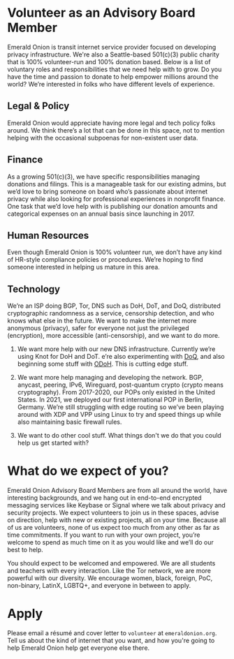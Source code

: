 # Volunteer as an Advisory Board Member

Emerald Onion is transit internet service provider focused on developing privacy infrastructure. We're also a Seattle-based 501(c)(3) public charity that is 100% volunteer-run and 100% donation based. Below is a list of voluntary roles and responsibilities that we need help with to grow. Do you have the time and passion to donate to help empower millions around the world? We’re interested in folks who have different levels of experience.

## Legal & Policy

Emerald Onion would appreciate having more legal and tech policy folks around. We think there’s a lot that can be done in this space, not to mention helping with the occasional subpoenas for non-existent user data.

## Finance

As a growing 501(c)(3), we have specific responsibilities managing donations and filings. This is a manageable task for our existing admins, but we’d love to bring someone on board who’s passionate about internet privacy while also looking for professional experiences in nonprofit finance. One task that we’d love help with is publishing our donation amounts and categorical expenses on an annual basis since launching in 2017.

## Human Resources

Even though Emerald Onion is 100% volunteer run, we don’t have any kind of HR-style compliance policies or procedures. We’re hoping to find someone interested in helping us mature in this area.

## Technology

We’re an ISP doing BGP, Tor, DNS such as DoH, DoT, and DoQ, distributed cryptographic randomness as a service, censorship detection, and who knows what else in the future. We want to make the internet more anonymous (privacy), safer for everyone not just the privileged (encryption), more accessible (anti-censorship), and we want to do more.

1. We want more help with our new DNS infrastructure. Currently we’re using Knot for DoH and DoT. e’re also experimenting with [DoQ](https://github.com/natesales/doqd), and also beginning some stuff with [ODoH](https://github.com/emeraldonion/odohd). This is cutting edge stuff.

2. We want more help managing and developing the network. BGP, anycast, peering, IPv6, Wireguard, post-quantum crypto (crypto means cryptography). From 2017-2020, our POPs only existed in the United States. In 2021, we deployed our first international POP in Berlin, Germany. We’re still struggling with edge routing so we’ve been playing around with XDP and VPP using Linux to try and speed things up while also maintaining basic firewall rules.

3. We want to do other cool stuff. What things don't we do that you could help us get started with?

# What do we expect of you?

Emerald Onion Advisory Board Members are from all around the world, have interesting backgrounds, and we hang out in end-to-end encrypted messaging services like Keybase or Signal where we talk about privacy and security projects. We expect volunteers to join us in these spaces, advise on direction, help with new or existing projects, all on your time. Because all of us are volunteers, none of us expect too much from any other as far as time commitments. If you want to run with your own project, you’re welcome to spend as much time on it as you would like and we’ll do our best to help.

You should expect to be welcomed and empowered. We are all students and teachers with every interaction. Like the Tor network, we are more powerful with our diversity. We encourage women, black, foreign, PoC, non-binary, LatinX, LGBTQ+, and everyone in between to apply.

# Apply

Please email a résumé and cover letter to `volunteer` at `emeraldonion.org`. Tell us about the kind of internet that you want, and how you're going to help Emerald Onion help get everyone else there.
